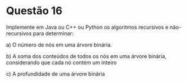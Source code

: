 # Questão 16

Implemente em Java ou C++ ou Python os algoritmos recursivos e 
não-recursivos para determinar: 

a) O número de nós em uma árvore binária. 

b) A soma dos conteúdos de todos os nós em uma árvore binária, 
considerando que cada nó contém um inteiro 

c) A profundidade de uma árvore binária
